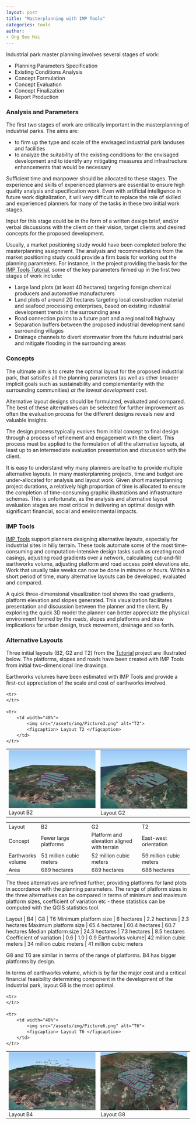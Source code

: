 ```yaml
---
layout: post
title: "Masterplanning with IMP Tools"
categories: tools
author: 
- Ong See Hai
---
```


Industrial park master planning involves several stages of work:
* Planning Parameters Specification
* Existing Conditions Analysis
* Concept Formulation
* Concept Evaluation
* Concept Finalization
* Report Production

### Analysis and Parameters
The first two stages of work are critically important in the masterplanning of industrial parks. The aims are:
* to firm up the type and scale of the envisaged industrial park landuses and facilities
* to analyze the suitability of the existing conditions for the envisaged development and to identify any mitigating measures and infrastructure enhancements that would be necessary 


Sufficient time and manpower should be allocated to these stages.  The experience and skills of experienced planners are essential to ensure high quality analysis and specification work.  Even with artificial intelligence in future work digitalization, it will very difficult to replace the role of skilled and experienced planners for many of the tasks in these two initial work stages.


Input for this stage could be in the form of a written design brief, and/or verbal discussions with the client on their vision, target clients and desired concepts for the proposed development. 


Usually, a market positioning study would have been completed before the masterplanning assignment.  The analysis and recommendations from the market positioning study could provide a firm basis for working out the planning parameters.
For instance, in the project providing the basis for the [IMP Tools Tutorial](/resources.html), some of the key parameters firmed up in the first two stages of work include:
* Large land plots (at least 40 hectares) targeting foreign chemical producers and automotive manufacturers
* Land plots of around 20 hectares targeting local construction material and seafood processing enterprises, based on existing industrial development trends in the surrounding area
* Road connection points to a future port and a regional toll highway
* Separation buffers between the proposed industrial development sand surrounding villages
* Drainage channels to divert stormwater from the future industrial park and mitigate flooding in the surrounding areas

### Concepts
The ultimate aim is to create the optimal layout for the proposed industrial park, that satisifes all the planning parameters (as well as other broader implicit goals such as sustainability and complementarity with the surrounding communities) _at the lowest development cost_.   


Alternative layout designs should be formulated, evaluated and compared.  The best of these alternatives can be selected for further improvement as often the evaluation process for the different designs reveals new and valuable insights.

The design process typically evolves from initial concept to final design through a process of refinement and engagement with the client.  This process must be applied to the formulation of all the alternative layouts, at least up to an intermediate evaluation presentation and discussion with the client.


It is easy to understand why many planners are loathe to provide multiple alternative layouts. In many masterplanning projects, time and budget are under-allocated for analysis and layout work.  Given short masterplanning project durations, a relatively high proportion of time is allocated to ensure the completion of time-consuming graphic illustrations and infrastructure schemas.   This is unfortunate, as the analysis and alternative layout evaluation stages are most critical in delivering an optimal design with significant financial, social and environmental impacts.  

### IMP Tools
[IMP Tools](/resources.html) support planners designing alternative layouts, especially for industrial sites in hilly terrain.   These tools automate some of the most time-consuming and computation-intensive design tasks such as creating road casings, adjusting road gradients over a network, calculating cut-and-fill earthworks volume, adjusting platform and road access point elevations etc. Work that usually take weeks can now be done in minutes or hours.  Within a short period of time, many alternative layouts can be developed, evaluated and compared.


A quick three-dimensional visualization tool shows the road gradients, platform elevation and slopes generated.  This visualization facilitates presentation and discussion between the planner and the client.  By exploring the quick 3D model the planner can better appreciate the physical environment formed by the roads, slopes and platforms and draw implications for urban design, truck movement, drainage and so forth.



### Alternative Layouts
Three initial layouts (B2, G2 and T2) from the [Tutorial](/resources.html) project are illustrated below.  The platforms, slopes and roads have been created with IMP Tools from initial two-dimensional line drawings.

Earthworks volumes have been estimated with IMP Tools and provide a first-cut appreciation of the scale and cost of earthworks involved.

<table width="100%">
    <tr>
		<td width="48%">
			<img src="/assets/img/Picture1.png" alt="B2">
			<figcaption> Layout B2 </figcaption>
		</td>
		<td width="48%">
			<img src="/assets/img/Picture2.png" alt="G2">
			<figcaption> Layout G2 </figcaption>
		</td>
	</tr>

	<tr>
	</tr>

	<tr>
		<td width="48%">
			<img src="/assets/img/Picture3.png" alt="T2">
			<figcaption> Layout T2 </figcaption>
		</td>
	</tr>
</table>


<table>
    <tr>
        <td width="16%">Layout</td>
        <td width="28%">B2</td>
        <td width="28%">G2</td>
        <td width="28%">T2</td>
    </tr>
    <tr>
        <td>Concept</td>
        <td>Fewer large platforms</td>
        <td>Platform and elevation aligned with terrain </td>
        <td>East-west orientation</td>
    </tr>
	    <tr>
        <td>Earthworks volume</td>
        <td>51 million cubic meters</td>
        <td>52 million cubic meters</td>
        <td>59 million cubic meters</td>
    </tr>
    <tr>
        <td>Area</td>
        <td>689 hectares</td>
        <td>689 hectares</td>
        <td>688 hectares</td>
    </tr>
</table>


The three alternatives are refined further, providing platforms for land plots in accordance with the planning parameters.  The range of platform sizes in the three alternatives can be compared in terms of minimum and maximum platform sizes, coefficient of variation etc - these statistics can be computed with the QGIS statistics tool.

Layout | B4 | G8 | T6
Minimum platform size | 6 hectares | 2.2 hectares | 2.3 hectares
Maximum platform size | 65.4 hectares | 60.4 hectares | 60.7 hectares
Median platform size | 24.3 hectares | 7.3 hectares | 8.5 hectares
Coefficient of variation | 0.6 | 1.0 | 0.9
Earthworks volume| 42 million cubic meters | 34 million cubic meters | 41 million cubic meters

G8 and T6 are similar in terms of the range of platforms.  B4 has bigger platforms by design.


In terms of earthworks volume, which is by far the major cost and a critical financial feasibility determining component in the development of the industrial park, layout G8 is the most optimal.
<br>


<table width="100%">
    <tr>
		<td width="48%">
			<img src="/assets/img/Picture4.png" alt="B4">
			<figcaption> Layout B4 </figcaption>
		</td>
		<td width="48%">
			<img src="/assets/img/Picture5.png" alt="G8">
			<figcaption> Layout G8 </figcaption>
		</td>
	</tr>

	<tr>
	</tr>

	<tr>
		<td width="48%">
			<img src="/assets/img/Picture6.png" alt="T6">
			<figcaption> Layout T6 </figcaption>
		</td>
	</tr>
</table>








 


